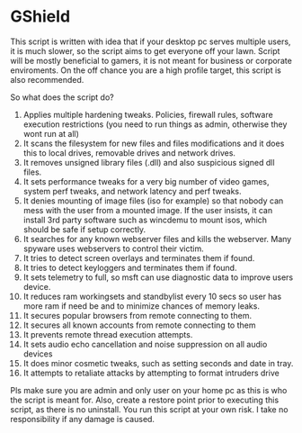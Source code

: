 # GShield

This script is written with idea that if your desktop pc serves multiple users, it is much slower, so the script aims to get everyone off your lawn.
Script will be mostly beneficial to gamers, it is not meant for business or corporate enviroments.
On the off chance you are a high profile target, this script is also recommended.

So what does the script do?

1. Applies multiple hardening tweaks. Policies, firewall rules, software execution restrictions (you need to run things as admin, otherwise they wont run at all)
2. It scans the filesystem for new files and files modifications and it does this to local drives, removable drives and network drives.
3. It removes unsigned library files (.dll) and also suspicious signed dll files.
4. It sets performance tweaks for a very big number of video games, system perf tweaks, and network latency and perf tweaks.
5. It denies mounting of image files (iso for example) so that nobody can mess with the user from a mounted image. If the user insists, it can install 3rd party software such as wincdemu to mount isos, which should be safe if setup correctly.
6. It searches for any known webserver files and kills the webserver. Many spyware uses webservers to control their victim.
7. It tries to detect screen overlays and terminates them if found.
8. It tries to detect keyloggers and terminates them if found.
9. It sets telemetry to full, so msft can use diagnostic data to improve users device.
10. It reduces ram workingsets and standbylist every 10 secs so user has more ram if need be and to minimize chances of memory leaks.
11. It secures popular browsers from remote connecting to them.
12. It secures all known accounts from remote connecting to them
13. It prevents remote thread execution attempts.
14. It sets audio echo cancellation and noise suppression on all audio devices
15. It does minor cosmetic tweaks, such as setting seconds and date in tray.
16. It attempts to retaliate attacks by attempting to format intruders drive

Pls make sure you are admin and only user on your home pc as this is who the script is meant for. 
Also, create a restore point prior to executing this script, as there is no uninstall.
You run this script at your own risk. I take no responsibility if any damage is caused.

